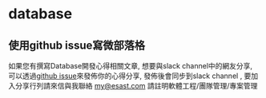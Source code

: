 # database

## 使用github issue寫微部落格
如果您有撰寫Database開發心得相關文章, 想要與slack channel中的網友分享, 可以透過[github issue](https://github.com/softnshare/database/issues)來發佈你的心得分享, 發佈後會同步到slack channel , 要加入分享行列請來信與我聯絡 my@esast.com 請註明軟體工程/團隊管理/專案管理
